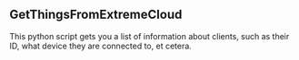 ## GetThingsFromExtremeCloud

This python script gets you a list of information about clients, such as their ID, what device they are connected to, et cetera.